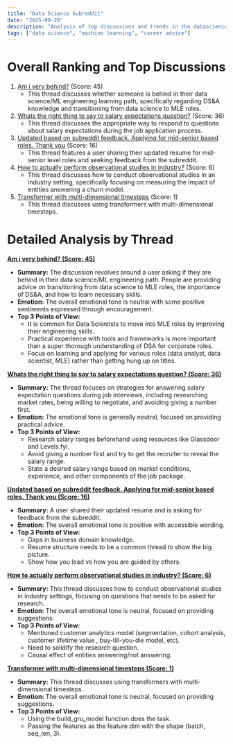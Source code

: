 ```yaml
---
title: "Data Science Subreddit"
date: "2025-09-20"
description: "Analysis of top discussions and trends in the datascience subreddit"
tags: ["data science", "machine learning", "career advice"]
---
```


# Overall Ranking and Top Discussions
1.  [Am i very behind?](https://www.reddit.com/r/datascience/comments/1nkracd/am_i_very_behind/) (Score: 45)
    *   This thread discusses whether someone is behind in their data science/ML engineering learning path, specifically regarding DS&A knowledge and transitioning from data science to MLE roles.
2.  [Whats the right thing to say to salary expectations question?](https://www.reddit.com/r/datascience/comments/1nl4jtx/whats_the_right_thing_to_say_to_salary/) (Score: 36)
    *   This thread discusses the appropriate way to respond to questions about salary expectations during the job application process.
3.  [Updated based on subreddit feedback. Applying for mid-senior based roles. Thank you](https://i.redd.it/4yq1ffjlj5qf1.png) (Score: 16)
    *   This thread features a user sharing their updated resume for mid-senior level roles and seeking feedback from the subreddit.
4.  [How to actually perform observational studies in industry?](https://www.reddit.com/r/datascience/comments/1nl4oi1/how_to_actually_perform_observational_studies_in/) (Score: 6)
    *   This thread discusses how to conduct observational studies in an industry setting, specifically focusing on measuring the impact of entities answering a churn model.
5.  [Transformer with multi-dimensional timesteps](https://www.reddit.com/r/datascience/comments/1nlldi9/transformer_with_multidimensional_timesteps/) (Score: 1)
    *   This thread discusses using transformers with multi-dimensional timesteps.

# Detailed Analysis by Thread
**[Am i very behind? (Score: 45)](https://www.reddit.com/r/datascience/comments/1nkracd/am_i_very_behind/)**
*   **Summary:** The discussion revolves around a user asking if they are behind in their data science/ML engineering path. People are providing advice on transitioning from data science to MLE roles, the importance of DS&A, and how to learn necessary skills.
*   **Emotion:** The overall emotional tone is neutral with some positive sentiments expressed through encouragement.
*   **Top 3 Points of View:**
    *   It is common for Data Scientists to move into MLE roles by improving their engineering skills.
    *   Practical experience with tools and frameworks is more important than a super thorough understanding of DSA for corporate roles.
    *   Focus on learning and applying for various roles (data analyst, data scientist, MLE) rather than getting hung up on titles.

**[Whats the right thing to say to salary expectations question? (Score: 36)](https://www.reddit.com/r/datascience/comments/1nl4jtx/whats_the_right_thing_to_say_to_salary/)**
*   **Summary:** The thread focuses on strategies for answering salary expectation questions during job interviews, including researching market rates, being willing to negotiate, and avoiding giving a number first.
*   **Emotion:** The emotional tone is generally neutral, focused on providing practical advice.
*   **Top 3 Points of View:**
    *   Research salary ranges beforehand using resources like Glassdoor and Levels.fyi.
    *   Avoid giving a number first and try to get the recruiter to reveal the salary range.
    *   State a desired salary range based on market conditions, experience, and other components of the job package.

**[Updated based on subreddit feedback. Applying for mid-senior based roles. Thank you (Score: 16)](https://i.redd.it/4yq1ffjlj5qf1.png)**
*   **Summary:** A user shared their updated resume and is asking for feedback from the subreddit.
*   **Emotion:** The overall emotional tone is positive with accessible wording.
*   **Top 3 Points of View:**
    *   Gaps in business domain knowledge.
    *   Resume structure needs to be a common thread to show the big picture.
    *   Show how you lead vs how you are guided by others.

**[How to actually perform observational studies in industry? (Score: 6)](https://www.reddit.com/r/datascience/comments/1nl4oi1/how_to_actually_perform_observational_studies_in/)**
*   **Summary:** This thread discusses how to conduct observational studies in industry settings, focusing on questions that needs to be asked for research.
*   **Emotion:** The overall emotional tone is neutral, focused on providing suggestions.
*   **Top 3 Points of View:**
    *   Mentioned customer analytics model (segmentation, cohort analysis, customer lifetime value , buy-till-you-die model, etc).
    *   Need to solidify the research question.
    *   Causal effect of entities answering/not answering.

**[Transformer with multi-dimensional timesteps (Score: 1)](https://www.reddit.com/r/datascience/comments/1nlldi9/transformer_with_multidimensional_timesteps/)**
*   **Summary:** This thread discusses using transformers with multi-dimensional timesteps.
*   **Emotion:** The overall emotional tone is neutral, focused on providing suggestions.
*   **Top 3 Points of View:**
    *   Using the build_gru_model function does the task.
    *   Passing the features as the feature dim with the shape (batch, seq_len, 3).
